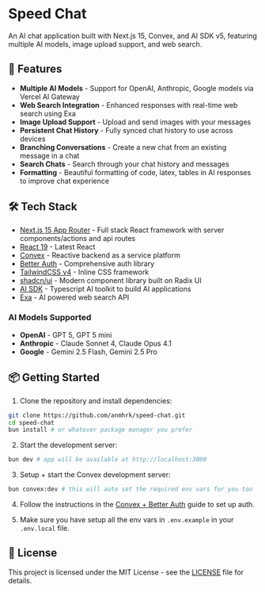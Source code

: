 # Speed Chat

An AI chat application built with Next.js 15, Convex, and AI SDK v5, featuring multiple AI models, image upload support, and web search.

## 🚀 Features

- **Multiple AI Models** - Support for OpenAI, Anthropic, Google models via Vercel AI Gateway
- **Web Search Integration** - Enhanced responses with real-time web search using Exa
- **Image Upload Support** - Upload and send images with your messages
- **Persistent Chat History** - Fully synced chat history to use across devices
- **Branching Conversations** - Create a new chat from an existing message in a chat
- **Search Chats** - Search through your chat history and messages
- **Formatting** - Beautiful formatting of code, latex, tables in AI responses to improve chat experience

## 🛠 Tech Stack

- [Next.js 15 App Router](https://nextjs.org) - Full stack React framework with server components/actions and api routes
- [React 19](https://react.dev) - Latest React
- [Convex](https://www.convex.dev) - Reactive backend as a service platform
- [Better Auth](https://better-auth.com) - Comprehensive auth library
- [TailwindCSS v4](https://tailwindcss.com) - Inline CSS framework
- [shadcn/ui](https://ui.shadcn.com) - Modern component library built on Radix UI
- [AI SDK](https://ai-sdk.dev) - Typescript AI toolkit to build AI applications
- [Exa](https://exa.ai) - AI powered web search API

### AI Models Supported

- **OpenAI** - GPT 5, GPT 5 mini
- **Anthropic** - Claude Sonnet 4, Claude Opus 4.1
- **Google** - Gemini 2.5 Flash, Gemini 2.5 Pro

## 📦 Getting Started

1. Clone the repository and install dependencies:

```bash
git clone https://github.com/anmhrk/speed-chat.git
cd speed-chat
bun install # or whatever package manager you prefer
```

2. Start the development server:

```bash
bun dev # app will be available at http://localhost:3000
```

3. Setup + start the Convex development server:

```bash
bun convex:dev # this will auto set the required env vars for you too
```

4. Follow the instructions in the [Convex + Better Auth](https://convex-better-auth.netlify.app/) guide to set up auth.

5. Make sure you have setup all the env vars in `.env.example` in your `.env.local` file.

## 📄 License

This project is licensed under the MIT License - see the [LICENSE](LICENSE) file for details.
